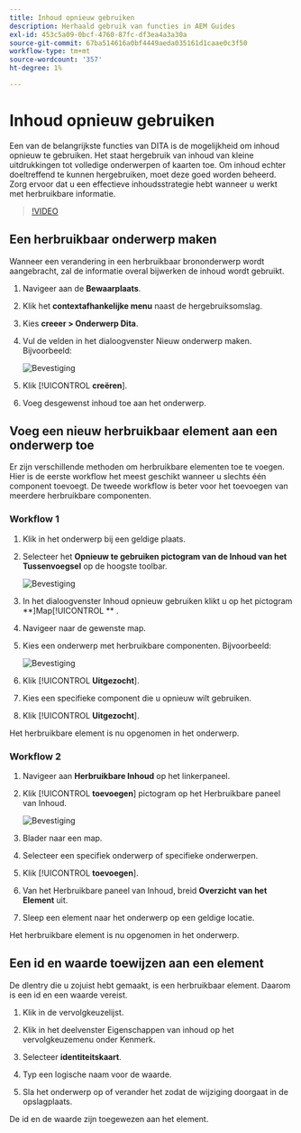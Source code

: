 ```yaml
---
title: Inhoud opnieuw gebruiken
description: Herhaald gebruik van functies in AEM Guides
exl-id: 453c5a09-0bcf-4760-87fc-df3ea4a3a30a
source-git-commit: 67ba514616a0bf4449aeda035161d1caae0c3f50
workflow-type: tm+mt
source-wordcount: '357'
ht-degree: 1%

---
```


# Inhoud opnieuw gebruiken

Een van de belangrijkste functies van DITA is de mogelijkheid om inhoud opnieuw te gebruiken. Het staat hergebruik van inhoud van kleine uitdrukkingen tot volledige onderwerpen of kaarten toe.  Om inhoud echter doeltreffend te kunnen hergebruiken, moet deze goed worden beheerd. Zorg ervoor dat u een effectieve inhoudsstrategie hebt wanneer u werkt met herbruikbare informatie.

>[!VIDEO](https://video.tv.adobe.com/v/342757?quality=12&learn=on)

## Een herbruikbaar onderwerp maken

Wanneer een verandering in een herbruikbaar brononderwerp wordt aangebracht, zal de informatie overal bijwerken de inhoud wordt gebruikt.

1. Navigeer aan de **Bewaarplaats**.

1. Klik het **contextafhankelijke menu** naast de hergebruiksomslag.

1. Kies **creeer > Onderwerp Dita**.

1. Vul de velden in het dialoogvenster Nieuw onderwerp maken. Bijvoorbeeld:

   ![ Bevestiging ](images/lesson-8/new-topic-dialog.png)

1. Klik [!UICONTROL **creëren**].

1. Voeg desgewenst inhoud toe aan het onderwerp.

## Voeg een nieuw herbruikbaar element aan een onderwerp toe

Er zijn verschillende methoden om herbruikbare elementen toe te voegen. Hier is de eerste workflow het meest geschikt wanneer u slechts één component toevoegt. De tweede workflow is beter voor het toevoegen van meerdere herbruikbare componenten.

### Workflow 1

1. Klik in het onderwerp bij een geldige plaats.

1. Selecteer het **Opnieuw te gebruiken pictogram van de Inhoud van het Tussenvoegsel** op de hoogste toolbar.

   ![ Bevestiging ](images/lesson-8/insert-reuse-icon.png)

1. In het dialoogvenster Inhoud opnieuw gebruiken klikt u op het pictogram **]Map[!UICONTROL ** .

1. Navigeer naar de gewenste map.

1. Kies een onderwerp met herbruikbare componenten.
Bijvoorbeeld:

   ![ Bevestiging ](images/lesson-8/reusable-topic.png)

1. Klik [!UICONTROL **Uitgezocht**].

1. Kies een specifieke component die u opnieuw wilt gebruiken.

1. Klik [!UICONTROL **Uitgezocht**].

Het herbruikbare element is nu opgenomen in het onderwerp.

### Workflow 2

1. Navigeer aan **Herbruikbare Inhoud** op het linkerpaneel.

1. Klik [!UICONTROL **toevoegen**] pictogram op het Herbruikbare paneel van Inhoud.

   ![ Bevestiging ](images/lesson-8/reuse-contents-icon.png)

1. Blader naar een map.

1. Selecteer een specifiek onderwerp of specifieke onderwerpen.

1. Klik [!UICONTROL **toevoegen**].

1. Van het Herbruikbare paneel van Inhoud, breid **Overzicht van het Element** uit.

1. Sleep een element naar het onderwerp op een geldige locatie.

Het herbruikbare element is nu opgenomen in het onderwerp.

## Een id en waarde toewijzen aan een element

De dlentry die u zojuist hebt gemaakt, is een herbruikbaar element. Daarom is een id en een waarde vereist.

1. Klik in de vervolgkeuzelijst.

1. Klik in het deelvenster Eigenschappen van inhoud op het vervolgkeuzemenu onder Kenmerk.

1. Selecteer **identiteitskaart**.

1. Typ een logische naam voor de waarde.

1. Sla het onderwerp op of verander het zodat de wijziging doorgaat in de opslagplaats.

De id en de waarde zijn toegewezen aan het element.
